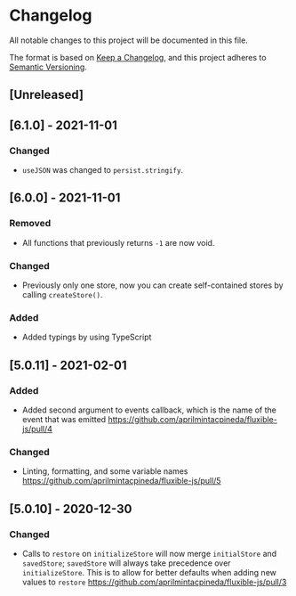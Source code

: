 # Changelog

All notable changes to this project will be documented in this file.

The format is based on [Keep a Changelog](https://keepachangelog.com/en/1.0.0/),
and this project adheres to [Semantic Versioning](https://semver.org/spec/v2.0.0.html).

## [Unreleased]

## [6.1.0] - 2021-11-01

### Changed

- `useJSON` was changed to `persist.stringify`.

## [6.0.0] - 2021-11-01

### Removed

- All functions that previously returns `-1` are now void.

### Changed

- Previously only one store, now you can create self-contained stores by calling `createStore()`.

### Added

- Added typings by using TypeScript

## [5.0.11] - 2021-02-01

### Added

- Added second argument to events callback, which is the name of the event that was emitted https://github.com/aprilmintacpineda/fluxible-js/pull/4

### Changed

- Linting, formatting, and some variable names https://github.com/aprilmintacpineda/fluxible-js/pull/5

## [5.0.10] - 2020-12-30

### Changed

- Calls to `restore` on `initializeStore` will now merge `initialStore` and `savedStore`; `savedStore` will always take precedence over `initializeStore`. This is to allow for better defaults when adding new values to `restore` https://github.com/aprilmintacpineda/fluxible-js/pull/3
